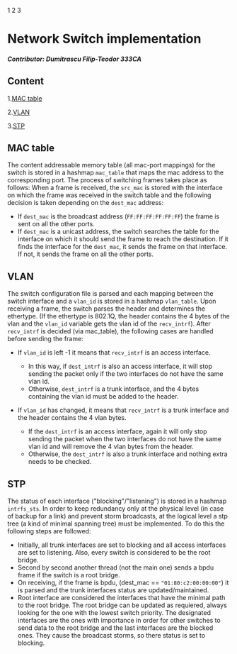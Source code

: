 1 2 3
# Network Switch implementation
##### Contributor: Dumitrascu Filip-Teodor 333CA

## Content
1.[MAC table](#mac-table)

2.[VLAN](#vlan)

3.[STP](#stp)


## MAC table
The content addressable memory table (all mac-port mappings) for the switch
is stored in a hashmap `mac_table` that maps the mac address to the
corresponding port. The process of switching frames takes place as follows:
When a frame is received, the `src_mac` is stored with the interface on which
the frame was received in the switch table and the following decision is taken
depending on the `dest_mac` address:
- If `dest_mac` is the broadcast address (`FF:FF:FF:FF:FF:FF`) the frame is
sent on all the other ports.
- If `dest_mac` is a unicast address, the switch searches the table for the
interface on which it should send the frame to reach the destination. If it
finds the interface for the `dest_mac`, it sends the frame on that
interface. If not, it sends the frame on all the other ports.


## VLAN
The switch configuration file is parsed and each mapping between the switch
interface and a `vlan_id` is stored in a hashmap `vlan_table`. Upon receiving
a frame, the switch parses the header and determines the ethertype. (If the
ethertype is 802.1Q, the header contains the 4 bytes of the vlan and the
`vlan_id` variable gets the vlan id of the `recv_intrf`). After `recv_intrf` is
decided (via mac_table), the following cases are handled before sending the frame: 
- If `vlan_id` is left -1 it means that `recv_intrf` is an access interface.
    - In this way, if `dest_intrf` is also an access interface, it will
    stop sending the packet only if the two interfaces do not have the same
    vlan id. 
    - Otherwise, `dest_intrf` is a trunk interface, and the 4 bytes
    containing the vlan id must be added to the header.

- If `vlan_id` has changed, it means that `recv_intrf` is a trunk interface
and the header contains the 4 vlan bytes.
    - If the `dest_intrf` is an access interface, again it will only stop 
    sending the packet when the two interfaces do not have the same vlan id and
    will remove the 4 vlan bytes from the header.
    - Otherwise, the `dest_intrf` is also a trunk interface and nothing
    extra needs to be checked.


## STP
The status of each interface ("blocking"/"listening") is stored in a hashmap
`intrfs_sts`. In order to keep redundancy only at the physical level (in case
of backup for a link) and prevent storm broadcasts, at the logical level a stp
tree (a kind of minimal spanning tree) must be implemented. To do this the
following steps are followed:
- Initially, all trunk interfaces are set to blocking and all access interfaces
are set to listening. Also, every switch is considered to be the root bridge.
- Second by second another thread (not the main one) sends a bpdu frame if the
switch is a root bridge.
- On receiving, if the frame is bpdu, (dest_mac == `"01:80:c2:00:00:00"`)
it is parsed and the trunk interfaces status are updated/maintained.
- Root interface are considered the interfaces that have the minimal path to
the root bridge. The root bridge can be updated as requiered, always looking
for the one with the lowest switch priority. The designated interfaces are the
ones with importance in order for other switches to send data to the root bridge
and the last interfaces are the blocked ones. They cause the broadcast storms,
so there status is set to blocking.
